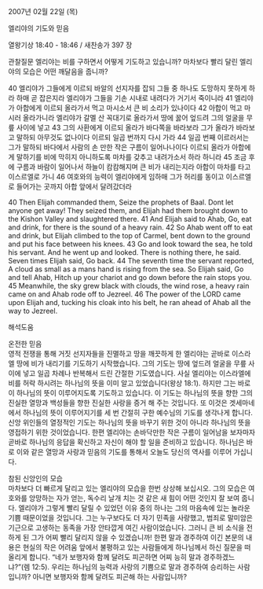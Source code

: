 2007년 02월 22일 (목)

엘리야의 기도와 믿음



열왕기상 18:40 - 18:46 / 새찬송가 397 장


관찰질문
엘리야는 비를 구하면서 어떻게 기도하고 있습니까?
마차보다 빨리 달린 엘리야의 모습은 어떤 깨달음을 줍니까?

40 엘리야가 그들에게 이르되 바알의 선지자를 잡되 그들 중 하나도 도망하지 못하게 하라 하매 곧 잡은지라 엘리야가 그들을 기손 시내로 내려다가 거기서 죽이니라 41 엘리야가 아합에게 이르되 올라가서 먹고 마시소서 큰 비 소리가 있나이다 42 아합이 먹고 마시러 올라가니라 엘리야가 갈멜 산 꼭대기로 올라가서 땅에 꿇어 엎드려 그의 얼굴을 무릎 사이에 넣고 43 그의 사환에게 이르되 올라가 바다쪽을 바라보라 그가 올라가 바라보고 말하되 아무것도 없나이다 이르되 일곱 번까지 다시 가라 44 일곱 번째 이르러서는 그가 말하되 바다에서 사람의 손 만한 작은 구름이 일어나나이다 이르되 올라가 아합에게 말하기를 비에 막히지 아니하도록 마차를 갖추고 내려가소서 하라 하니라 45 조금 후에 구름과 바람이 일어나서 하늘이 캄캄해지며 큰 비가 내리는지라 아합이 마차를 타고 이스르엘로 가니 46 여호와의 능력이 엘리야에게 임하매 그가 허리를 동이고 이스르엘로 들어가는 곳까지 아합 앞에서 달려갔더라 

40 Then Elijah commanded them, Seize the prophets of Baal. Dont let anyone get away! They seized them, and Elijah had them brought down to the Kishon Valley and slaughtered there. 41 And Elijah said to Ahab, Go, eat and drink, for there is the sound of a heavy rain. 42 So Ahab went off to eat and drink, but Elijah climbed to the top of Carmel, bent down to the ground and put his face between his knees. 43 Go and look toward the sea, he told his servant. And he went up and looked. There is nothing there, he said. Seven times Elijah said, Go back. 44 The seventh time the servant reported, A cloud as small as a mans hand is rising from the sea. So Elijah said, Go and tell Ahab, Hitch up your chariot and go down before the rain stops you. 45 Meanwhile, the sky grew black with clouds, the wind rose, a heavy rain came on and Ahab rode off to Jezreel. 46 The power of the LORD came upon Elijah and, tucking his cloak into his belt, he ran ahead of Ahab all the way to Jezreel.

해석도움





온전한 믿음  
영적 전쟁을 통해 거짓 선지자들을 진멸하고 땅을 깨끗하게 한 엘리야는 곧바로 이스라엘 땅에 비가 내리기를 기도하기 시작했습니다. 그의 기도는 땅에 엎드려 얼굴을 무릎 사이에 넣고 일곱 차례나 반복해서 드린 간절한 기도였습니다. 사실 엘리야는 이스라엘에 비를 허락 하시려는 하나님의 뜻을 이미 알고 있었습니다(왕상 18:1). 하지만 그는 바로 이 하나님의 뜻이 이루어지도록 기도하고 있습니다. 이 기도는 하나님의 뜻을 향한 그의 진실한 열망과 백성들을 향한 진실한 사랑을 증거 해 주는 것입니다. 또 이것은 겟세마네에서 하나님의 뜻이 이루어지기를 세 번 간절히 구한 예수님의 기도를 생각나게 합니다. 신앙 위인들의 열정적인 기도는 하나님의 뜻을 바꾸기 위한 것이 아니라 하나님의 뜻을 영접하기 위한 것이었습니다. 한편 엘리야는 손바닥만한 작은 구름이 일어남을 보자마자 곧바로 하나님의 응답을 확신하고 자신이 해야 할 일을 준비하고 있습니다. 하나님은 바로 이와 같은 열망과 사랑과 믿음의 기도를 통해서 오늘도 당신의 역사를 이루어 가십니다. 

참된 신앙인의 모습  
마차보다 더 빠르게 달리고 있는 엘리야의 모습을 한번 상상해 보십시오. 그의 모습은 여호와를 앙망하는 자가 얻는, 독수리 날개 치는 것 같은 새 힘이 어떤 것인지 잘 보여 줍니다. 엘리야가 그렇게 빨리 달릴 수 있었던 이유 중의 하나는 그의 마음속에 있는 놀라운 기쁨 때문이었을 것입니다. 그는 누구보다도 더 자기 민족을 사랑했고, 범죄로 말미암은 기근으로 고생하는 동족을 가장 안타깝게 여긴 사람이었습니다. 그러니 큰 비 소식을 전하게 된 그가 어찌 빨리 달리지 않을 수 있겠습니까! 한편 말과 경주하여 이긴 본문의 내용은 현실의 작은 어려움 앞에서 불평하고 있는 사람들에게 하나님께서 하신 질문을 떠올리게 합니다. “네가 보행자와 함께 달려도 피곤하면 어찌 능히 말과 경주하겠느냐?”(렘 12:5). 우리는 하나님의 능력과 사랑의 기쁨으로 말과 경주하여 승리하는 사람입니까? 아니면 보행자와 함께 달려도 피곤해 하는 사람입니까?